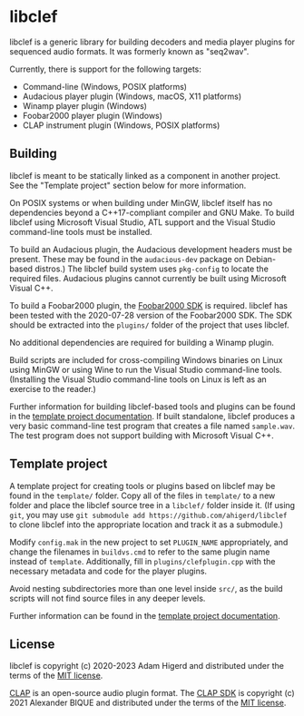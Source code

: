 libclef
=======

libclef is a generic library for building decoders and media player plugins for sequenced audio formats.
It was formerly known as "seq2wav".

Currently, there is support for the following targets:

* Command-line (Windows, POSIX platforms)
* Audacious player plugin (Windows, macOS, X11 platforms)
* Winamp player plugin (Windows)
* Foobar2000 player plugin (Windows)
* CLAP instrument plugin (Windows, POSIX platforms)

Building
--------
libclef is meant to be statically linked as a component in another project. See the "Template
project" section below for more information.

On POSIX systems or when building under MinGW, libclef itself has no dependencies beyond a
C++17-compliant compiler and GNU Make. To build libclef using Microsoft Visual Studio, ATL support
and the Visual Studio command-line tools must be installed.

To build an Audacious plugin, the Audacious development headers must be present. These may be found in
the `audacious-dev` package on Debian-based distros.) The libclef build system uses `pkg-config` to
locate the required files. Audacious plugins cannot currently be built using Microsoft Visual C++.

To build a Foobar2000 plugin, the [Foobar2000 SDK](https://www.foobar2000.org/SDK) is required.
libclef has been tested with the 2020-07-28 version of the Foobar2000 SDK. The SDK should be
extracted into the `plugins/` folder of the project that uses libclef.

No additional dependencies are required for building a Winamp plugin.

Build scripts are included for cross-compiling Windows binaries on Linux using MinGW or using Wine
to run the Visual Studio command-line tools. (Installing the Visual Studio command-line tools on
Linux is left as an exercise to the reader.)

Further information for building libclef-based tools and plugins can be found in the [template
project documentation](template/README.md). If built standalone, libclef produces a very basic
command-line test program that creates a file named `sample.wav`. The test program does not
support building with Microsoft Visual C++.

Template project
----------------
A template project for creating tools or plugins based on libclef may be found in the `template/`
folder. Copy all of the files in `template/` to a new folder and place the libclef source tree
in a `libclef/` folder inside it. (If using `git`, you may use
`git submodule add https://github.com/ahigerd/libclef` to clone libclef into the appropriate
location and track it as a submodule.)

Modify `config.mak` in the new project to set `PLUGIN_NAME` appropriately, and change the filenames
in `buildvs.cmd` to refer to the same plugin name instead of `template`. Additionally, fill in
`plugins/clefplugin.cpp` with the necessary metadata and code for the player plugins.

Avoid nesting subdirectories more than one level inside `src/`, as the build scripts will not find
source files in any deeper levels.

Further information can be found in the [template project documentation](template/README.md).

License
-------
libclef is copyright (c) 2020-2023 Adam Higerd and distributed under the terms of the
[MIT license](LICENSE.md).

[CLAP](https://cleveraudio.org/) is an open-source audio plugin format. The
[CLAP SDK](https://github.com/free-audio/clap) is copyright (c) 2021 Alexander BIQUE
and distributed under the terms of the [MIT license](LICENSE.CLAP).
